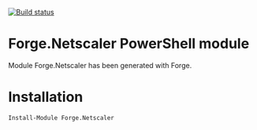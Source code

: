 [![Build status](https://ci.appveyor.com/api/projects/status/d3e1v4f2uwy7ir8u?svg=true)](https://ci.appveyor.com/project/dbroeglin/forge-netscaler)


# Forge.Netscaler PowerShell module

Module Forge.Netscaler has been generated with Forge.

# Installation

    Install-Module Forge.Netscaler
